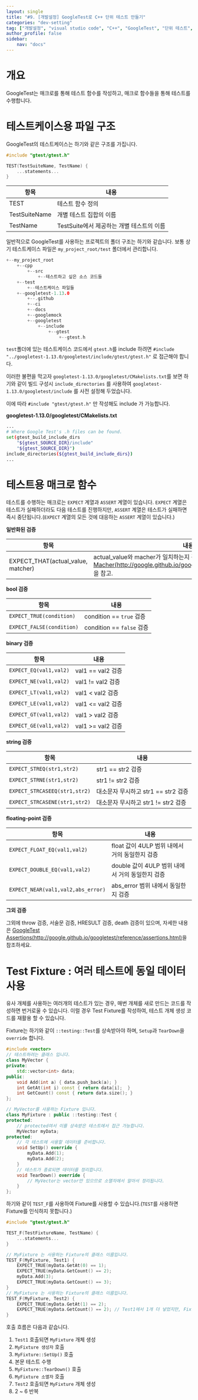 ```yaml
---
layout: single
title: "#9. [개발설정] GoogleTest로 C++ 단위 테스트 만들기"
categories: "dev-setting"
tag: ["개발설정", "visual studio code", "C++", "GoogleTest", "단위 테스트", "TDD"]
author_profile: false
sidebar: 
    nav: "docs"
---
```


# 개요
GoogleTest는 매크로를 통해 테스트 함수를 작성하고, 매크로 함수들을 통해 테스트를 수행합니다.

# 테스트케이스용 파일 구조

GoogleTest의 테스트케이스는 하기와 같은 구조를 가집니다.

```cpp
#include "gtest/gtest.h"

TEST(TestSuiteName, TestName) {
    ...statements...   
}
```

|항목|내용|
|--|--|
|TEST|테스트 함수 정의|
|TestSuiteName|개별 테스트 집합의 이름|
|TestName|TestSuite에서 제공하는 개별 테스트의 이름|

일반적으로 GoogleTest를 사용하는 프로젝트의 폴더 구조는 하기와 같습니다. 보통 상기 테스트케이스 파일은 `my_project_root/test` 폴더에서 관리합니다.

```cpp
+--my_project_root
    +--cpp
        +--src
            +--테스트하고 싶은 소스 코드들
    +--test
        +--테스트케이스 파일들
    +--googletest-1.13.0
        +--.github
        +--ci
        +--docs
        +--googlemock
        +--googletest
            +--include
                +--gtest
                    +--gtest.h
```

`test`폴더에 있는 테스트케이스 코드에서 `gtest.h`를 include 하려면 `#include "../googletest-1.13.0/googletest/include/gtest/gtest.h"` 로 접근해야 합니다. 

이러한 불편을 막고자 `googletest-1.13.0/googletest/CMakelists.txt`를 보면 하기와 같이 빌드 구성시 `include_directories` 를 사용하여  `googletest-1.13.0/googletest/include` 를 사전 설정해 두었습니다.

이에 따라 `#include "gtest/gtest.h"` 만 작성해도 include 가 가능합니다.

**googletest-1.13.0/googletest/CMakelists.txt**

```bash
...
# Where Google Test's .h files can be found.
set(gtest_build_include_dirs
    "${gtest_SOURCE_DIR}/include"
    "${gtest_SOURCE_DIR}")
include_directories(${gtest_build_include_dirs})
...
```

# 테스트용 매크로 함수

테스트를 수행하는 매크로는 `EXPECT` 계열과 `ASSERT` 계열이 있습니다. `EXPECT` 계열은 테스트가 실패하더라도 다음 테스트를 진행하지만, `ASSERT` 계열은 테스트가 실패하면 즉시 중단됩니다.(`EXPECT` 계열의 모든 것에 대응하는 `ASSERT` 계열이 있습니다.)

**일반화된 검증**

|항목|내용|
|--|--|
|EXPECT_THAT(actual_value, matcher)| actual_value와 macher가 일치하는지 검증. `macher`의 종류는 [Macher(http://google.github.io/googletest/reference/matchers.html)](http://google.github.io/googletest/reference/matchers.html)을 참고.|

**bool 검증**

|항목|내용|
|--|--|
|`EXPECT_TRUE(condition)`|condition == `true` 검증|
|`EXPECT_FALSE(condition)`|condition == `false` 검증|

**binary 검증**

|항목|내용|
|--|--|
|`EXPECT_EQ(val1,val2)`|val1 == val2 검증|
|`EXPECT_NE(val1,val2)`|val1 != val2 검증|
|`EXPECT_LT(val1,val2)`|val1 < val2 검증|
|`EXPECT_LE(val1,val2)`|val1 <= val2 검증|
|`EXPECT_GT(val1,val2)`|val1 > val2 검증|
|`EXPECT_GE(val1,val2)`|val1 >= val2 검증|

**string 검증**

|항목|내용|
|--|--|
|`EXPECT_STREQ(str1,str2)`|str1 == str2 검증|
|`EXPECT_STRNE(str1,str2)`|str1 != str2 검증|
|`EXPECT_STRCASEEQ(str1,str2)`|대소문자 무시하고 str1 == str2 검증|
|`EXPECT_STRCASENE(str1,str2)`|대소문자 무시하고 str1 != str2 검증|

**floating-point 검증**

|항목|내용|
|--|--|
|`EXPECT_FLOAT_EQ(val1,val2)`|float 값이 4ULP 범위 내에서 거의 동일한지 검증 |
|`EXPECT_DOUBLE_EQ(val1,val2)`|double 값이 4ULP 범위 내에서 거의 동일한지 검증|
|`EXPECT_NEAR(val1,val2,abs_error)`|abs_error 범위 내에서 동일한지 검증|

**그외 검증**

그외에 throw 검증, 서술문 검증, HRESULT 검증, death 검증이 있으며, 자세한 내용은 [GoogleTest Assertions(http://google.github.io/googletest/reference/assertions.html)](http://google.github.io/googletest/reference/assertions.html)을 참조하세요.

# Test Fixture : 여러 테스트에 동일 데이터 사용

유사 개체를 사용하는 여러개의 테스트가 있는 경우, 매번 개체를 새로 만드는 코드를 작성하면 번거로울 수 있습니다. 이럴 경우 Test Fixture를 작성하여, 테스트 개체 생성 코드를 재활용 할 수 있습니다.

Fixture는 하기와 같이 `::testing::Test`를 상속받아야 하며, `Setup`과 `TearDown`을 `override` 합니다.

```cpp
#include <vector>
// 테스트하려는 클래스 입니다.
class MyVector {
private:
    std::vector<int> data;
public:
    void Add(int a) { data.push_back(a); }
    int GetAt(int i) const { return data[i];  }
    int GetCount() const { return data.size(); }
};

// MyVector를 사용하는 Fixture 입니다.
class MyFixture : public ::testing::Test {
protected:
    // protected여서 이를 상속받은 테스트에서 접근 가능합니다.
    MyVector myData;
protected:
    // 각 테스트에 사용할 데이터를 준비합니다.
    void SetUp() override {
        myData.Add(1); 
        myData.Add(2);
    }
    // 테스트가 종료되면 데이터를 정리합니다.
    void TearDown() override {
        // MyVector는 vector만 있으므로 소멸자에서 알아서 정리됩니다.
    }
};
```

하기와 같이 `TEST_F`를 사용하여 Fixture를 사용할 수 있습니다.(`TEST`를 사용하면 Fixture를 인식하지 못합니다.) 

```cpp
#include "gtest/gtest.h"

TEST_F(TestFixtureName, TestName) {
    ...statements...   
}
```

```cpp
// MyFixture 는 사용하는 Fixture의 클래스 이름입니다.
TEST_F(MyFixture, Test1) {
    EXPECT_TRUE(myData.GetAt(0) == 1);
    EXPECT_TRUE(myData.GetCount() == 2);
    myData.Add(3); 
    EXPECT_TRUE(myData.GetCount() == 3);
}
// MyFixture 는 사용하는 Fixture의 클래스 이름입니다.
TEST_F(MyFixture, Test2) {
    EXPECT_TRUE(myData.GetAt(1) == 2);
    EXPECT_TRUE(myData.GetCount() == 2); // Test1에서 1개 더 넣었지만, Fixture는 새롭게 생성된 것입니다. 그러므로 2
}

```

호출 흐름은 다음과 같습니다.

1. `Test1` 호출되면 `MyFixture` 개체 생성
2. `MyFixture 생성자` 호출
3. `MyFixture::SetUp()` 호출
4. 본문 테스트 수행
5. `MyFixture::TearDown()` 호출
6. `MyFixture 소멸자` 호출
7. `Test2` 호출되면 `MyFixture` 개체 생성
8. 2 ~ 6 반복

